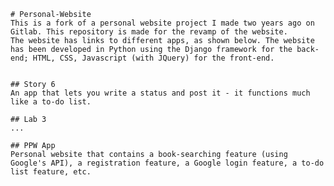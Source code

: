     # Personal-Website
    This is a fork of a personal website project I made two years ago on Gitlab. This repository is made for the revamp of the website.
    The website has links to different apps, as shown below. The website has been developed in Python using the Django framework for the back-end; HTML, CSS, Javascript (with JQuery) for the front-end.


    ## Story 6
    An app that lets you write a status and post it - it functions much like a to-do list.

    ## Lab 3
    ...

    ## PPW App
    Personal website that contains a book-searching feature (using Google's API), a registration feature, a Google login feature, a to-do list feature, etc. 

